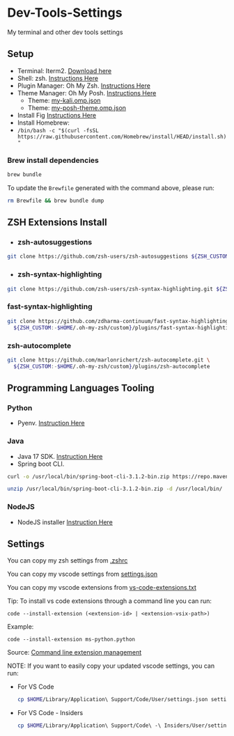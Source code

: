 # Dev-Tools-Settings

My terminal and other dev tools settings

## Setup

- Terminal: Iterm2. [Download here](https://iterm2.com/)
- Shell: zsh. [Instructions Here](https://github.com/ohmyzsh/ohmyzsh/wiki/Installing-ZSH)
- Plugin Manager: Oh My Zsh. [Instructions Here](https://github.com/ohmyzsh/ohmyzsh)
- Theme Manager: Oh My Posh. [Instructions Here](https://ohmyposh.dev/docs/)
  - Theme: [my-kali.omp.json](my-kali.omp.json)
  - Theme: [my-posh-theme.omp.json](my-posh-theme.omp.json)
- Install Fig [Instructions Here](https://fig.io/user-manual/install)
- Install Homebrew:
-  `/bin/bash -c "$(curl -fsSL https://raw.githubusercontent.com/Homebrew/install/HEAD/install.sh)"`

### Brew install dependencies

```bash
brew bundle
```

To update the `Brewfile` generated with the command above, please run:
```bash
rm Brewfile && brew bundle dump
```

## ZSH Extensions Install

- ### zsh-autosuggestions

```zsh
git clone https://github.com/zsh-users/zsh-autosuggestions ${ZSH_CUSTOM:-~/.oh-my-zsh/custom}/plugins/zsh-autosuggestions
```

- ### zsh-syntax-highlighting

```zsh
git clone https://github.com/zsh-users/zsh-syntax-highlighting.git ${ZSH_CUSTOM:-~/.oh-my-zsh/custom}/plugins/zsh-syntax-highlighting
```

### fast-syntax-highlighting

```zsh
git clone https://github.com/zdharma-continuum/fast-syntax-highlighting.git \
  ${ZSH_CUSTOM:-$HOME/.oh-my-zsh/custom}/plugins/fast-syntax-highlighting
```

### zsh-autocomplete

```zsh
git clone https://github.com/marlonrichert/zsh-autocomplete.git \
  ${ZSH_CUSTOM:-$HOME/.oh-my-zsh/custom}/plugins/zsh-autocomplete
```

## Programming Languages Tooling

### Python

- Pyenv. [Instruction Here](https://github.com/pyenv/pyenv)

### Java

- Java 17 SDK. [Instruction Here](https://www.oracle.com/java/technologies/downloads/)
- Spring boot CLI.

```zsh
curl -o /usr/local/bin/spring-boot-cli-3.1.2-bin.zip https://repo.maven.apache.org/maven2/org/springframework/boot/spring-boot-cli/3.1.2/spring-boot-cli-3.1.2-bin.zip

unzip /usr/local/bin/spring-boot-cli-3.1.2-bin.zip -d /usr/local/bin/
```

### NodeJS

- NodeJS installer [Instruction Here](https://nodejs.org/en/download)

## Settings

You can copy my zsh settings from [.zshrc](.zshrc)

You can copy my vscode settings from [settings.json](settings.json)

You can copy my vscode extensions from [vs-code-extensions.txt](vs-code-extensions.txt)

Tip: To install vs code extensions through a command line you can run:

```console
code --install-extension (<extension-id> | <extension-vsix-path>)
```

Example:

```console
code --install-extension ms-python.python
```

Source: [Command line extension management](https://code.visualstudio.com/docs/editor/extension-marketplace)

NOTE: If you want to easily copy your updated vscode settings, you can run:

- For VS Code

	```bash
	cp $HOME/Library/Application\ Support/Code/User/settings.json settings.json
	```

- For VS Code - Insiders

	```bash
	cp $HOME/Library/Application\ Support/Code\ -\ Insiders/User/settings.json settings.json
	```
